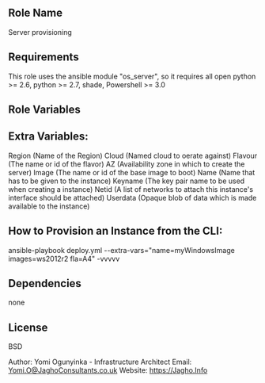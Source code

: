 Role Name
---------

Server provisioning

Requirements
------------

This role uses the ansible module "os_server", so it requires all open python >= 2.6, python >= 2.7, shade, Powershell >= 3.0

Role Variables
--------------

Extra Variables:
----------------

Region		(Name of the Region)
Cloud		(Named cloud to oerate against)
Flavour		(The name or id of the flavor)
AZ			(Availability zone in which to create the server)
Image		(The name or id of the base image to boot)
Name 		(Name that has to be given to the instance)
Keyname		(The key pair name to be used when creating a instance)
Netid		(A list of networks to attach this instance's interface should be attached)
Userdata	(Opaque blob of data which is made available to the instance)

How to Provision an Instance from the CLI:
------------------------------------------

ansible-playbook deploy.yml --extra-vars="name=myWindowsImage images=ws2012r2 fla=A4" -vvvvv

Dependencies
------------

none

License
-------

BSD

Author:		Yomi Ogunyinka - Infrastructure Architect
Email:		Yomi.O@JaghoConsultants.co.uk
Website:  	https://Jagho.Info